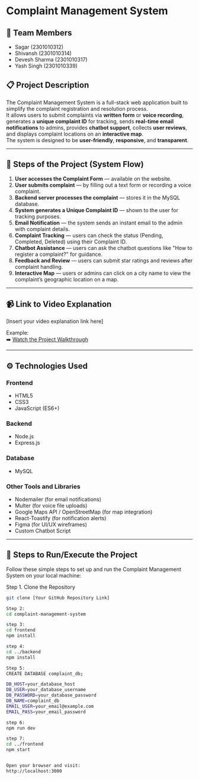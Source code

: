# Complaint Management System

## 👥 Team Members
- Sagar (2301010312)
- Shivansh (2301010314)
- Devesh Sharma (2301010317)
- Yash Singh (2301010339)

## 📋 Project Description
The Complaint Management System is a full-stack web application built to simplify the complaint registration and resolution process.  
It allows users to submit complaints via **written form** or **voice recording**, generates a **unique complaint ID** for tracking, sends **real-time email notifications** to admins, provides **chatbot support**, collects **user reviews**, and displays complaint locations on an **interactive map**.  
The system is designed to be **user-friendly**, **responsive**, and **transparent**.

---

## 🚦 Steps of the Project (System Flow)

1. **User accesses the Complaint Form** — available on the website.
2. **User submits complaint** — by filling out a text form or recording a voice complaint.
3. **Backend server processes the complaint** — stores it in the MySQL database.
4. **System generates a Unique Complaint ID** — shown to the user for tracking purposes.
5. **Email Notification** — the system sends an instant email to the admin with complaint details.
6. **Complaint Tracking** — users can check the status (Pending, Completed, Deleted) using their Complaint ID.
7. **Chatbot Assistance** — users can ask the chatbot questions like "How to register a complaint?" for guidance.
8. **Feedback and Review** — users can submit star ratings and reviews after complaint handling.
9. **Interactive Map** — users or admins can click on a city name to view the complaint’s geographic location on a map.

---

## 📹 Link to Video Explanation
[Insert your video explanation link here]

Example:  
➡️ [Watch the Project Walkthrough](https://drive.google.com/your-video-link)

---

## ⚙️ Technologies Used

### Frontend
- HTML5
- CSS3
- JavaScript (ES6+)

### Backend
- Node.js
- Express.js

### Database
- MySQL

### Other Tools and Libraries
- Nodemailer (for email notifications)
- Multer (for voice file uploads)
- Google Maps API / OpenStreetMap (for map integration)
- React-Toastify (for notification alerts)
- Figma (for UI/UX wireframes)
- Custom Chatbot Script

---

## 🚀 Steps to Run/Execute the Project

Follow these simple steps to set up and run the Complaint Management System on your local machine:

Step 1. Clone the Repository
```bash
git clone [Your GitHub Repository Link]

Step 2:
cd complaint-management-system

step 3:
cd frontend
npm install

step 4:
cd ../backend
npm install

Step 5:
CREATE DATABASE complaint_db;

DB_HOST=your_database_host
DB_USER=your_database_username
DB_PASSWORD=your_database_password
DB_NAME=complaint_db
EMAIL_USER=your_email@example.com
EMAIL_PASS=your_email_password

step 6:
npm run dev

step 7:
cd ../frontend
npm start


Open your browser and visit:
http://localhost:3000
